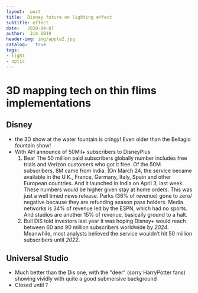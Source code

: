 ```yaml
---
layout:  post
title:  Disney future on lighting effect
subtitle: effect 
date:   2020-04-07
author:  Jim 1919
header-img: img/apple2.jpg
catalog:   true
tags:    
- light
- optic
---
```


# 3D mapping tech on thin flims implementations
## Disney 
- the 3D show at the water fountain is cringy!  Even older than the Bellagio fountain show!
- With AH announce of 50Mil+ subscribers to DisneyPlus
  1. Bear
  The 50 million paid subscribers globally number includes free trials and Verizon customers who got it free. Of the 50M subscribers, 8M came from India. (On March 24, the service became available in the U.K., France, Germany, Italy, Spain and other European countries. And it launched in India on April 3, last week. These numbers would be higher given stay at home orders. This was just a well timed news release. Parks (36% of revenue) gone to zero/ negative because they are refunding season pass holders. Media networks is 34% of revenue led by the ESPN, which had no sports. And studios are another 15% of revenue, basically ground to a halt. 
  2. Bull
  DIS told investors last year it was hoping Disney+ would reach between 60 and 90 million subscribers worldwide by _2024_. Meanwhile, most analysts believed the service wouldn’t hit 50 million subscribers until _2022_.


## Universal Studio 
- Much better than the Dis one, with the "deer" (sorry HarryPotter fans) showing vividly with quite a good submersive background
- Closed until ?
